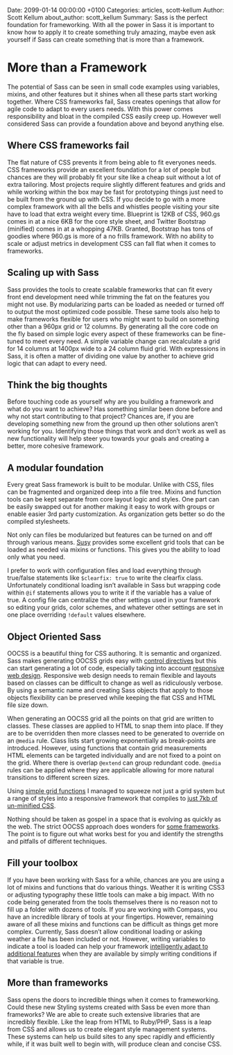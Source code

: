Date: 2099-01-14 00:00:00 +0100
Categories: articles, scott-kellum
Author: Scott Kellum
about_author: scott_kellum
Summary: Sass is the perfect foundation for frameworking. With all the power in Sass it is important to know how to apply it to create something truly amazing, maybe even ask yourself if Sass can create something that is more than a framework.

# More than a Framework

The potential of Sass can be seen in small code examples using variables, mixins, and other features but it shines when all these parts start working together. Where CSS frameworks fail, Sass creates openings that allow for agile code to adapt to every users needs. With this power comes responsibility and bloat in the compiled CSS easily creep up. However well considered Sass can provide a foundation above and beyond anything else.

## Where CSS frameworks fail

The flat nature of CSS prevents it from being able to fit everyones needs. CSS frameworks provide an excellent foundation for a lot of people but chances are they will probably fit your site like a cheap suit without a lot of extra tailoring. Most projects require slightly different features and grids and while working within the box may be fast for prototyping things just need to be built from the ground up with CSS. If you decide to go with a more complex framework with all the bells and whistles people visiting your site have to load that extra weight every time. Blueprint is 12KB of CSS, 960.gs comes in at a nice 6KB for the core style sheet, and Twitter Bootstrap (minified) comes in at a whopping 47KB. Granted, Bootstrap has tons of goodies where 960.gs is more of a no frills framework. With no ability to scale or adjust metrics in development CSS can fall flat when it comes to frameworks.

## Scaling up with Sass

Sass provides the tools to create scalable frameworks that can fit every front end development need while trimming the fat on the features you might not use. By modularizing parts can be loaded as needed or turned off to output the most optimized code possible. These same tools also help to make frameworks flexible for users who might want to build on something other than a 960px grid or 12 columns. By generating all the core code on the fly based on simple logic every aspect of these frameworks can be fine-tuned to meet every need. A simple variable change can recalculate a grid for 14 columns at 1400px wide to a 24 column fluid grid. With expressions in Sass, it is often a matter of dividing one value by another to achieve grid logic that can adapt to every need.

## Think the big thoughts

Before touching code as yourself why are you building a framework and what do you want to achieve? Has something similar been done before and why not start contributing to that project? Chances are, if you are developing something new from the ground up then other solutions aren’t working for you. Identifying those things that work and don’t work as well as new functionality will help steer you towards your goals and creating a better, more cohesive framework.

## A modular foundation

Every great Sass framework is built to be modular. Unlike with CSS, files can be fragmented and organized deep into a file tree. Mixins and function tools can be kept separate from core layout logic and styles. One part can be easily swapped out for another making it easy to work with groups or enable easier 3rd party customization. As organization gets better so do the compiled stylesheets.

Not only can files be modularized but features can be turned on and off through various means. [Susy](http://susy.oddbird.net/) provides some excellent grid tools that can be loaded as needed via mixins or functions. This gives you the ability to load only what you need.

I prefer to work with configuration files and load everything through true/false statements like `$clearfix: true` to write the clearfix class. Unfortunately conditional loading isn’t available in Sass but wrapping code within `@if` statements allows you to write it if the variable has a value of true. A config file can centralize the other settings used in your framework so editing your grids, color schemes, and whatever other settings are set in one place overriding `!default` values elsewhere.

## Object Oriented Sass

OOCSS is a beautiful thing for CSS authoring. It is semantic and organized. Sass makes generating OOCSS grids easy with [control directives](http://sass-lang.com/docs/yardoc/file.SASS_REFERENCE.html#control_directives) but this can start generating a lot of code, especially taking into account [responsive web design](http://chriseppstein.github.com/blog/2011/08/21/responsive-layouts-with-sass/). Responsive web design needs to remain flexible and layouts based on classes can be difficult to change as well as ridiculously verbose. By using a semantic name and creating Sass objects that apply to those objects flexibility can be preserved while keeping the flat CSS and HTML file size down.

When generating an OOCSS grid all the points on that grid are written to classes. These classes are applied to HTML to snap them into place. If they are to be overridden then more classes need to be generated to override on an `@media` rule. Class lists start growing exponentially as break-points are introduced. However, using functions that contain grid measurements HTML elements can be targeted individually and are not fixed to a point on the grid. Where there is overlap `@extend` can group redundant code. `@media` rules can be applied where they are applicable allowing for more natural transitions to different screen sizes.

Using [simple grid functions](https://github.com/scottkellum/universal-grid/blob/master/sass/lib/_grid.sass) I managed to squeeze not just a grid system but a range of styles into a responsive framework that compiles to [just 7kb of un-minified CSS](https://github.com/scottkellum/universal-grid/blob/master/html/_/css/style.css).

Nothing should be taken as gospel in a space that is evolving as quickly as the web. The strict OOCSS approach does wonders for [some frameworks](https://github.com/scottkellum/Seasons). The point is to figure out what works best for you and identify the strengths and pitfalls of different techniques.

## Fill your toolbox

If you have been working with Sass for a while, chances are you are using a lot of mixins and functions that do various things. Weather it is writing CSS3 or adjusting typography these little tools can make a big impact. With no code being generated from the tools themselves there is no reason not to fill up a folder with dozens of tools. If you are working with Compass, you have an incredible library of tools at your fingertips. However, remaining aware of all these mixins and functions can be difficult as things get more complex. Currently, Sass doesn’t allow conditional loading or asking weather a file has been included or not. However, writing variables to indicate a tool is loaded can help your framework [intelligently adapt to additional features](https://github.com/Snugug/Aura/commit/0f42218295ec5119ce01f4dde4ce320c4064078b) when they are available by simply writing conditions if that variable is true.

## More than frameworks

Sass opens the doors to incredible things when it comes to frameworking. Could these new Styling systems created with Sass be even more than frameworks? We are able to create such extensive libraries that are incredibly flexible. Like the leap from HTML to Ruby/PHP, Sass is a leap from CSS and allows us to create elegant style management systems. These systems can help us build sites to any spec rapidly and efficiently while, if it was built well to begin with, will produce clean and concise CSS.
